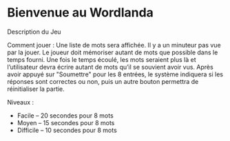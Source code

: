 # Bienvenue au Wordlanda

Description du Jeu

Comment jouer :
Une liste de mots sera affichée. Il y a un minuteur pas vue par la jouer. Le joueur doit mémoriser autant de mots que possible dans le temps fourni. Une fois le temps écoulé, les mots seraient plus là et l’utilisateur devra écrire autant de mots qu’il se souvient avoir vus. Après avoir appuyé sur "Soumettre" pour les 8 entrées, le système indiquera si les réponses sont correctes ou non, puis un autre bouton permettra de réinitialiser la partie.

Niveaux :
- Facile – 20 secondes pour 8 mots 
- Moyen – 15 secondes pour 8 mots 
- Difficile – 10 secondes pour 8 mots 



